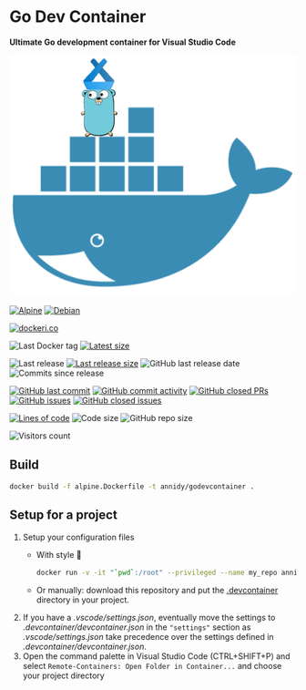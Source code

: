 # Go Dev Container

**Ultimate Go development container for Visual Studio Code**

[![godevcontainer](https://github.com/annidy/godevcontainer/raw/master/title.png)](https://hub.docker.com/r/annidy/godevcontainer)

[![Alpine](https://github.com/annidy/godevcontainer/actions/workflows/alpine.yml/badge.svg)](https://github.com/annidy/godevcontainer/actions/workflows/alpine.yml)
[![Debian](https://github.com/annidy/godevcontainer/actions/workflows/debian.yml/badge.svg)](https://github.com/annidy/godevcontainer/actions/workflows/debian.yml)

[![dockeri.co](https://dockeri.co/image/annidy/godevcontainer)](https://hub.docker.com/r/annidy/godevcontainer)

![Last Docker tag](https://img.shields.io/docker/v/annidy/godevcontainer?sort=semver&label=Last%20Docker%20tag)
[![Latest size](https://img.shields.io/docker/image-size/annidy/godevcontainer/latest?label=Latest%20image)](https://hub.docker.com/r/annidy/godevcontainer/tags)

![Last release](https://img.shields.io/github/release/annidy/godevcontainer?label=Last%20release)
[![Last release size](https://img.shields.io/docker/image-size/annidy/godevcontainer?sort=semver&label=Last%20released%20image)](https://hub.docker.com/r/annidy/godevcontainer/tags?page=1&ordering=last_updated)
![GitHub last release date](https://img.shields.io/github/release-date/annidy/godevcontainer?label=Last%20release%20date)
![Commits since release](https://img.shields.io/github/commits-since/annidy/godevcontainer/latest?sort=semver)

[![GitHub last commit](https://img.shields.io/github/last-commit/annidy/godevcontainer.svg)](https://github.com/annidy/godevcontainer/commits/main)
[![GitHub commit activity](https://img.shields.io/github/commit-activity/y/annidy/godevcontainer.svg)](https://github.com/annidy/godevcontainer/graphs/contributors)
[![GitHub closed PRs](https://img.shields.io/github/issues-pr-closed/annidy/godevcontainer.svg)](https://github.com/annidy/godevcontainer/pulls?q=is%3Apr+is%3Aclosed)
[![GitHub issues](https://img.shields.io/github/issues/annidy/godevcontainer.svg)](https://github.com/annidy/godevcontainer/issues)
[![GitHub closed issues](https://img.shields.io/github/issues-closed/annidy/godevcontainer.svg)](https://github.com/annidy/godevcontainer/issues?q=is%3Aissue+is%3Aclosed)

[![Lines of code](https://img.shields.io/tokei/lines/github/annidy/godevcontainer)](https://github.com/annidy/godevcontainer)
![Code size](https://img.shields.io/github/languages/code-size/annidy/godevcontainer)
![GitHub repo size](https://img.shields.io/github/repo-size/annidy/godevcontainer)

![Visitors count](https://visitor-badge.laobi.icu/badge?page_id=godevcontainer.readme)

## Build

```sh
docker build -f alpine.Dockerfile -t annidy/godevcontainer .
```

## Setup for a project

1. Setup your configuration files
    - With style 💯

        ```sh
        docker run -v -it "`pwd`:/root" --privileged --name my_repo annidy/godevcontainer
        ```
    - Or manually: download this repository and put the [.devcontainer](.devcontainer) directory in your project.
1. If you have a *.vscode/settings.json*, eventually move the settings to *.devcontainer/devcontainer.json* in the `"settings"` section as *.vscode/settings.json* take precedence over the settings defined in *.devcontainer/devcontainer.json*.
1. Open the command palette in Visual Studio Code (CTRL+SHIFT+P) and select `Remote-Containers: Open Folder in Container...` and choose your project directory

